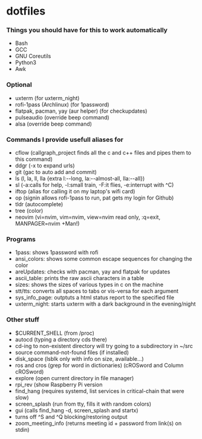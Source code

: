 #  dotfiles
### Things you should have for this to work automatically
- Bash
- GCC
- GNU Coreutils
- Python3
- Awk

### Optional
- uxterm (for uxterm\_night)
- rofi-1pass (Archlinux) (for 1password)
- flatpak, pacman, yay (aur helper) (for checkupdates)
- pulseaudio (override beep command)
- alsa (override beep command)

### Commands I provide usefull aliases for
- cflow (callgraph\_project finds all the c and c++ files and pipes them to this command)
- ddgr (-x to expand urls)
- git (gac to auto add and commit)
- ls (l, la, ll, lla {extra l:--long, la:--almost-all, lla:--all})
- sl (-a:calls for help, -l:small train, -F:it flies, -e:interrupt with ^C)
- iftop (alias for calling it on my laptop's wifi card)
- op (signin allows rofi-1pass to run, pat gets my login for Github)
- tldr (autocomplete)
- tree (color)
- neovim (vi=nvim, vim=nvim, view=nvim read only, :q=exit, MANPAGER=nvim +Man!)

### Programs
- 1pass: shows 1password with rofi
- ansi\_colors: shows some common escape sequences for changing the color
- areUpdates: checks with pacman, yay and flatpak for updates
- ascii\_table: prints the raw ascii characters in a table
- sizes: shows the sizes of various types in c on the machine
- stt/tts: converts all spaces to tabs or vis-versa for each argument
- sys\_info\_page: outptuts a html status report to the specified file
- uxterm\_night: starts uxterm with a dark background in the evening/night

### Other stuff
- $CURRENT\_SHELL (from /proc)
- autocd (typing a directory cds there)
- cd-ing to non-existent directory will try going to a subdirectory in ~/src
- source command-not-found files (if installed)
- disk\_space (lsblk only with info on size, available...)
- ros and cros (grep for word in dictionaries) (cROSword and Column cROSword)
- explore (open current directory in file manager)
- rpi\_rev (show Raspberry Pi version
- find\_hang (requires systemd, list services in critical-chain that were slow)
- screen\_splash (run from tty, fills it with random colors)
- gui (calls find\_hang -d, screen\_splash and startx)
- turns off ^S and ^Q blocking/restoring output
- zoom\_meeting\_info (returns meeting id + password from link(s) on stdin)
